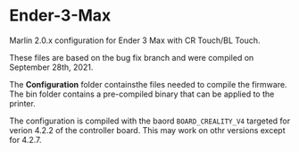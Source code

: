 # Ender-3-Max 
Marlin 2.0.x configuration for Ender 3 Max with CR Touch/BL Touch.

These files are based on the bug fix branch and were compiled on September 28th, 2021.

The **Configuration** folder containsthe files needed to compile the firmware. The bin folder contains a pre-compiled binary that can be applied to the printer.

The configuration is compiled with the baord `BOARD_CREALITY_V4` targeted for verion 4.2.2 of the controller board. This may work on othr versions except for 4.2.7.

